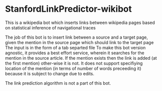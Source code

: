 StanfordLinkPredictor-wikibot
=============================

This is a wikipedia bot which inserts links between wikipedia pages based on statistical inference of navigational traces

The job of this bot is to insert link between a source and a target page, given the mention in the source page which should link to the target page
The input is in the form of a tab separted file
<Source article>  <target article>  <mention>
To make this bot version agnostic, it provides a best effort service, wherein it searches for the mention in the source article. If the mention exists then the link is added (at the first mention) other-wise it is not.
It does not support specifiying location of the mention (in terms of number of words preceeding it) because it is subject to change due to edits. 

The link prediction algorithm is not a part of this bot.
